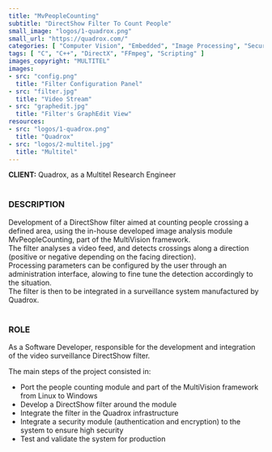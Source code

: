 ```yaml
---
title: "MvPeopleCounting"
subtitle: "DirectShow Filter To Count People"
small_image: "logos/1-quadrox.png"
small_url: "https://quadrox.com/"
categories: [ "Computer Vision", "Embedded", "Image Processing", "Security" ]
tags: [ "C", "C++", "DirectX", "FFmpeg", "Scripting" ]
images_copyright: "MULTITEL"
images:
- src: "config.png"
  title: "Filter Configuration Panel"
- src: "filter.jpg"
  title: "Video Stream"
- src: "graphedit.jpg"
  title: "Filter's GraphEdit View"
resources:
- src: "logos/1-quadrox.png"
  title: "Quadrox"
- src: "logos/2-multitel.jpg"
  title: "Multitel"
---
```


<b>CLIENT:</b> Quadrox, as a Multitel Research Engineer<br>
<br>

<h3>DESCRIPTION</h3>
Development of a DirectShow filter aimed at counting people crossing a defined area, using the in-house developed image analysis module MvPeopleCounting, part of the MultiVision framework.<br>
The filter analyses a video feed, and detects crossings along a direction (positive or negative depending on the facing direction).<br>
Processing parameters can be configured by the user through an administration interface, alowing to fine tune the detection accordingly to the situation.<br>
The filter is then to be integrated in a surveillance system manufactured by Quadrox.<br>
<br>

<h3>ROLE</h3>
As a Software Developer, responsible for the development and integration of the video surveillance DirectShow filter.<br>

The main steps of the project consisted in:<br>
<ul>
<li>Port the people counting module and part of the MultiVision framework from Linux to Windows</li>
<li>Develop a DirectShow filter around the module</li>
<li>Integrate the filter in the Quadrox infrastructure</li>
<li>Integrate a security module (authentication and encryption) to the system to ensure high security</li>
<li>Test and validate the system for production</li>
</ul>
